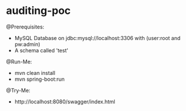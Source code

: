 # auditing-poc

@Prerequisites:
 - MySQL Database on jdbc:mysql://localhost:3306 with (user:root and pw:admin)
 - A schema called 'test'

@Run-Me:
 - mvn clean install
 - mvn spring-boot:run
 
@Try-Me:
 - http://localhost:8080/swagger/index.html